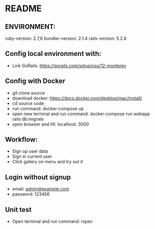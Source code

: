 # README

## ENVIRONMENT:
  ruby-version: 2.7,6
  bundler-version: 2.1.4
  rails-version: 5.2.8

## Config local environment with:
- Link GoRails: https://gorails.com/setup/osx/12-monterey

## Config with Docker
- git clone source
- download docker: https://docs.docker.com/desktop/mac/install/
- cd source code
- run command: docker-compose up
- open new terminal and run command: docker-compose run webapp rails db:migrate
- open browser and fill: localhost: 3000

## Workflow:
- Sign up user data
- Sign in current user
- Click gallery on menu and try out it

## Login without signup
- email: admin@example.com
- password: 123456

## Unit test
- Open terminal and run command: rspec

